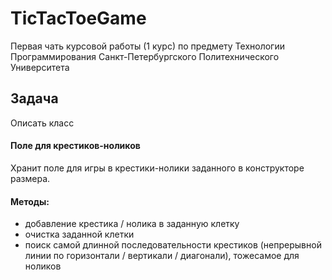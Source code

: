 # TicTacToeGame

Первая чать курсовой работы (1 курс) по предмету Технологии Программирования Санкт-Петербургского Политехнического Университета

## Задача
Описать класс  
#### Поле для крестиков-ноликов
Хранит поле для игры в крестики-нолики заданного в конструкторе размера.  
#### Методы:
  * добавление крестика / нолика в заданную клетку
  * очистка заданной клетки
  * поиск самой длинной последовательности крестиков (непрерывной линии по горизонтали / вертикали / диагонали), тожесамое для ноликов
